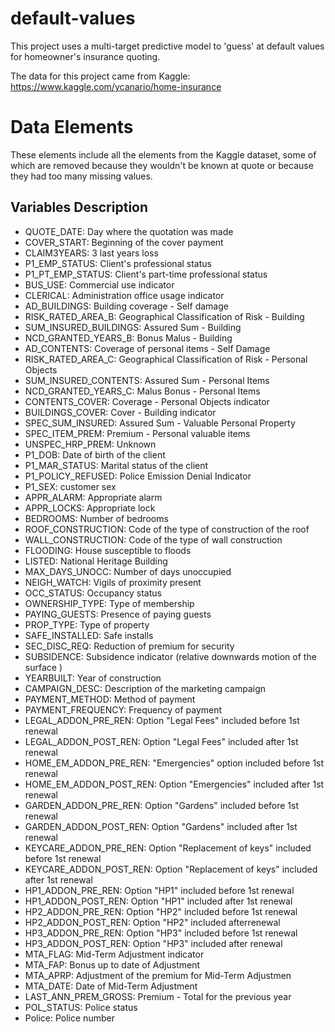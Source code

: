 # default-values
This project uses a multi-target predictive model to 'guess' at default values for homeowner's insurance quoting.

The data for this project came from Kaggle: https://www.kaggle.com/ycanario/home-insurance

# Data Elements
These elements include all the elements from the Kaggle dataset, some of which are removed because they wouldn't be known at quote or because they had too many missing values.

## Variables Description
* QUOTE_DATE: Day where the quotation was made
* COVER_START: Beginning of the cover payment
* CLAIM3YEARS: 3 last years loss
* P1_EMP_STATUS: Client's professional status
* P1_PT_EMP_STATUS: Client's part-time professional status
* BUS_USE: Commercial use indicator
* CLERICAL: Administration office usage indicator
* AD_BUILDINGS: Building coverage - Self damage
* RISK_RATED_AREA_B: Geographical Classification of Risk - Building
* SUM_INSURED_BUILDINGS: Assured Sum - Building
* NCD_GRANTED_YEARS_B: Bonus Malus - Building
* AD_CONTENTS: Coverage of personal items - Self Damage
* RISK_RATED_AREA_C: Geographical Classification of Risk - Personal Objects
* SUM_INSURED_CONTENTS: Assured Sum - Personal Items
* NCD_GRANTED_YEARS_C: Malus Bonus - Personal Items
* CONTENTS_COVER: Coverage - Personal Objects indicator
* BUILDINGS_COVER: Cover - Building indicator
* SPEC_SUM_INSURED: Assured Sum - Valuable Personal Property
* SPEC_ITEM_PREM: Premium - Personal valuable items
* UNSPEC_HRP_PREM: Unknown
* P1_DOB: Date of birth of the client
* P1_MAR_STATUS: Marital status of the client
* P1_POLICY_REFUSED: Police Emission Denial Indicator
* P1_SEX: customer sex
* APPR_ALARM: Appropriate alarm
* APPR_LOCKS: Appropriate lock
* BEDROOMS: Number of bedrooms
* ROOF_CONSTRUCTION: Code of the type of construction of the roof
* WALL_CONSTRUCTION: Code of the type of wall construction
* FLOODING: House susceptible to floods
* LISTED: National Heritage Building
* MAX_DAYS_UNOCC: Number of days unoccupied
* NEIGH_WATCH: Vigils of proximity present
* OCC_STATUS: Occupancy status
* OWNERSHIP_TYPE: Type of membership
* PAYING_GUESTS: Presence of paying guests
* PROP_TYPE: Type of property
* SAFE_INSTALLED: Safe installs
* SEC_DISC_REQ: Reduction of premium for security
* SUBSIDENCE: Subsidence indicator (relative downwards motion of the surface )
* YEARBUILT: Year of construction
* CAMPAIGN_DESC: Description of the marketing campaign
* PAYMENT_METHOD: Method of payment
* PAYMENT_FREQUENCY: Frequency of payment
* LEGAL_ADDON_PRE_REN: Option "Legal Fees" included before 1st renewal
* LEGAL_ADDON_POST_REN: Option "Legal Fees" included after 1st renewal
* HOME_EM_ADDON_PRE_REN: "Emergencies" option included before 1st renewal
* HOME_EM_ADDON_POST_REN: Option "Emergencies" included after 1st renewal
* GARDEN_ADDON_PRE_REN: Option "Gardens" included before 1st renewal
* GARDEN_ADDON_POST_REN: Option "Gardens" included after 1st renewal
* KEYCARE_ADDON_PRE_REN: Option "Replacement of keys" included before 1st renewal
* KEYCARE_ADDON_POST_REN: Option "Replacement of keys" included after 1st renewal
* HP1_ADDON_PRE_REN: Option "HP1" included before 1st renewal
* HP1_ADDON_POST_REN: Option "HP1" included after 1st renewal
* HP2_ADDON_PRE_REN: Option "HP2" included before 1st renewal
* HP2_ADDON_POST_REN: Option "HP2" included afterrenewal
* HP3_ADDON_PRE_REN: Option "HP3" included before 1st renewal
* HP3_ADDON_POST_REN: Option "HP3" included after renewal
* MTA_FLAG: Mid-Term Adjustment indicator
* MTA_FAP: Bonus up to date of Adjustment
* MTA_APRP: Adjustment of the premium for Mid-Term Adjustmen
* MTA_DATE: Date of Mid-Term Adjustment
* LAST_ANN_PREM_GROSS: Premium - Total for the previous year
* POL_STATUS: Police status
* Police: Police number
 
